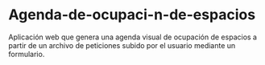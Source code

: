 # Agenda-de-ocupaci-n-de-espacios
Aplicación web que genera una agenda visual de ocupación de espacios a partir de un archivo de peticiones subido por el usuario mediante un formulario.
